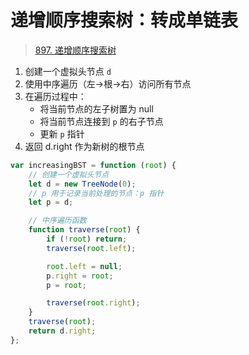 
# 递增顺序搜索树：转成单链表


>  [897. 递增顺序搜索树](https://leetcode.cn/problems/increasing-order-search-tree/)


1. 创建一个虚拟头节点 `d`
2. 使用中序遍历（左->根->右）访问所有节点
3. 在遍历过程中：
    - 将当前节点的左子树置为 null
    - 将当前节点连接到 `p` 的右子节点
    - 更新 `p` 指针
4. 返回 d.right 作为新树的根节点

```javascript
var increasingBST = function (root) {
    // 创建一个虚拟头节点
    let d = new TreeNode(0);
    // p 用于记录当前处理的节点：p 指针
    let p = d;

    // 中序遍历函数
    function traverse(root) {
        if (!root) return;
        traverse(root.left);

        root.left = null;
        p.right = root;
        p = root;

        traverse(root.right);
    }
    traverse(root);
    return d.right;
};
```
